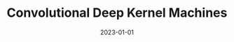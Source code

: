 ---
title: "Convolutional Deep Kernel Machines"
collection: publications
category: ml
permalink: /publication/2023-01-01-convolutional
excerpt: 'This paper extends deep kernel machines to handle convolutional architectures.'
date: 2023-01-01
venue: 'ICLR'
citation: 'Milsom E, Aitchison L. (2023). &quot;Convolutional Deep Kernel Machines.&quot; <i>ICLR</i>.'
--- 